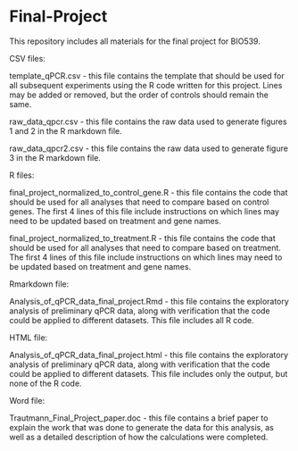 # Final-Project
This repository includes all materials for the final project for BIO539.

CSV files:

  template_qPCR.csv - this file contains the template that should be used for all subsequent experiments using the R code written for this project. Lines may be added or removed, but the order of controls should remain the same.
  
  raw_data_qpcr.csv - this file contains the raw data used to generate figures 1 and 2 in the R markdown file.
  
  raw_data_qpcr2.csv - this file contains the raw data used to generate figure 3 in the R markdown file.
  
  
R files:

  final_project_normalized_to_control_gene.R - this file contains the code that should be used for all analyses that need to compare based on control genes. The first 4 lines of this file include instructions on which lines may need to be updated based on treatment and gene names.
  
  final_project_normalized_to_treatment.R - this file contains the code that should be used for all analyses that need to compare based on treatment. The first 4 lines of this file include instructions on which lines may need to be updated based on treatment and gene names.


Rmarkdown file:

  Analysis_of_qPCR_data_final_project.Rmd - this file contains the exploratory analysis of preliminary qPCR data, along with verification that the code could be applied to different datasets. This file includes all R code.
 
HTML file:

Analysis_of_qPCR_data_final_project.html - this file contains the exploratory analysis of preliminary qPCR data, along with verification that the code could be applied to different datasets. This file includes only the output, but none of the R code. 

Word file:

 Trautmann_Final_Project_paper.doc - this file contains a brief paper to explain the work that was done to generate the data for this analysis, as well as a detailed description of how the calculations were completed. 

